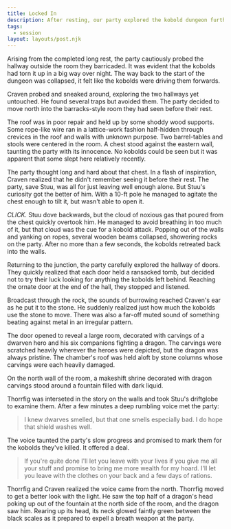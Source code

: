 ```yaml
---
title: Locked In
description: After resting, our party explored the kobold dungeon further until they finally encountered a dragon.
tags:
  - session
layout: layouts/post.njk
---
```


Arising from the completed long rest, the party cautiously probed the hallway outside the room they barricaded. It was evident that the kobolds had torn it up in a big way over night. The way back to the start of the dungeon was collapsed, it felt like the kobolds were driving them forwards.

Craven probed and sneaked around, exploring the two hallways yet untouched. He found several traps but avoided them. The party decided to move north into the barracks-style room they had seen before their rest.

The roof was in poor repair and held up by some shoddy wood supports. Some rope-like wire ran in a lattice-work fashion half-hidden through crevices in the roof and walls with unknown purpose. Two barrel-tables and stools were centered in the room. A chest stood against the eastern wall, taunting the party with its innocence. No kobolds could be seen but it was apparent that some slept here relatively recently.

The party thought long and hard about that chest. In a flash of inspiration, Craven realized that he didn't remember seeing it before their rest. The party, save Stuu, was all for just leaving well enough alone. But Stuu's curiosity got the better of him. With a 10-ft pole he managed to agitate the chest enough to tilt it, but wasn't able to open it.

_CLICK._ Stuu dove backwards, but the cloud of noxious gas that poured from the chest quickly overtook him. He managed to avoid breathing in too much of it, but that cloud was the cue for a kobold attack. Popping out of the walls and yanking on ropes, several wooden beams collapsed, showering rocks on the party. After no more than a few seconds, the kobolds retreated back into the walls.

Returning to the junction, the party carefully explored the hallway of doors. They quickly realized that each door held a ransacked tomb, but decided not to try their luck looking for anything the kobolds left behind. Reaching the ornate door at the end of the hall, they stopped and listened.

Broadcast through the rock, the sounds of burrowing reached Craven's ear as he put it to the stone. He suddenly realized just how much the kobolds use the stone to move. There was also a far-off muted sound of something beating against metal in an irregular pattern.

The door opened to reveal a large room, decorated with carvings of a dwarven hero and his six companions fighting a dragon. The carvings were scratched heavily wherever the heroes were depicted, but the dragon was always pristine. The chamber's roof was held aloft by stone columns whose carvings were each heavily damaged.

On the north wall of the room, a makeshift shrine decorated with dragon carvings stood around a fountain filled with dark liquid.

Thorrfig was interseted in the story on the walls and took Stuu's driftglobe to examine them. After a few minutes a deep rumbling voice met the party:

> I knew dwarves smelled, but that one smells especially bad. I do hope that shield washes well.

The voice taunted the party's slow progress and promised to mark them for the kobolds they've killed. It offered a deal.

> If you're quite done I'll let you leave with your lives if you give me all your stuff and promise to bring me more wealth for my hoard. I'll let you leave with the clothes on your back and a few days of rations.

Thorrfig and Craven realized the voice came from the north. Thorrfig moved to get a better look with the light. He saw the top half of a dragon's head poking up out of the fountain at the north side of the room, and the dragon saw him. Rearing up its head, its neck glowed faintly green between the black scales as it prepared to expell a breath weapon at the party.